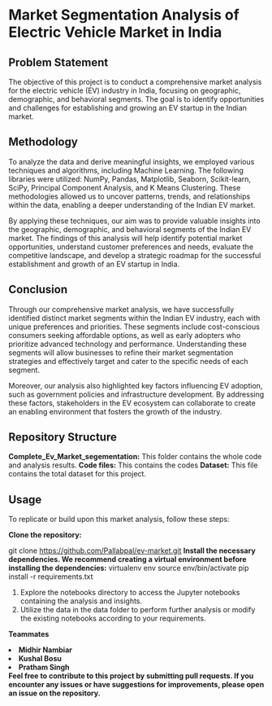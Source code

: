 # Market Segmentation Analysis of Electric Vehicle Market in India

## Problem Statement
The objective of this project is to conduct a comprehensive market analysis for the electric vehicle (EV) industry in India, focusing on geographic, demographic, and behavioral segments. The goal is to identify opportunities and challenges for establishing and growing an EV startup in the Indian market.
## Methodology
To analyze the data and derive meaningful insights, we employed various techniques and algorithms, including Machine Learning. The following libraries were utilized: NumPy, Pandas, Matplotlib, Seaborn, Scikit-learn, SciPy, Principal Component Analysis, and K Means Clustering. These methodologies allowed us to uncover patterns, trends, and relationships within the data, enabling a deeper understanding of the Indian EV market.

By applying these techniques, our aim was to provide valuable insights into the geographic, demographic, and behavioral segments of the Indian EV market. The findings of this analysis will help identify potential market opportunities, understand customer preferences and needs, evaluate the competitive landscape, and develop a strategic roadmap for the successful establishment and growth of an EV startup in India.
## Conclusion
Through our comprehensive market analysis, we have successfully identified distinct market segments within the Indian EV industry, each with unique preferences and priorities. These segments include cost-conscious consumers seeking affordable options, as well as early adopters who prioritize advanced technology and performance. Understanding these segments will allow businesses to refine their market segmentation strategies and effectively target and cater to the specific needs of each segment.

Moreover, our analysis also highlighted key factors influencing EV adoption, such as government policies and infrastructure development. By addressing these factors, stakeholders in the EV ecosystem can collaborate to create an enabling environment that fosters the growth of the industry.
## Repository Structure
<b>Complete_Ev_Market_segementation:</b> This folder contains the whole code and analysis results.
<b>Code files:</b> This contains the codes
<b>Dataset:</b> This file contains the total dataset for this project.
## Usage
To replicate or build upon this market analysis, follow these steps:

<b>Clone the repository:</b>

git clone https://github.com/Pallabpal/ev-market.git
<b>Install the necessary dependencies. We recommend creating a virtual environment before installing the dependencies:</b>
virtualenv env
source env/bin/activate
pip install -r requirements.txt

1. Explore the notebooks directory to access the Jupyter notebooks containing the analysis and insights.
2. Utilize the data in the data folder to perform further analysis or modify the existing notebooks according to your requirements.

<b>Teammates<b>
<li>Midhir Nambiar</li>
<li>Kushal Bosu</li>
<li>Pratham Singh</li>
Feel free to contribute to this project by submitting pull requests. If you encounter any issues or have suggestions for improvements, please open an issue on the repository.
